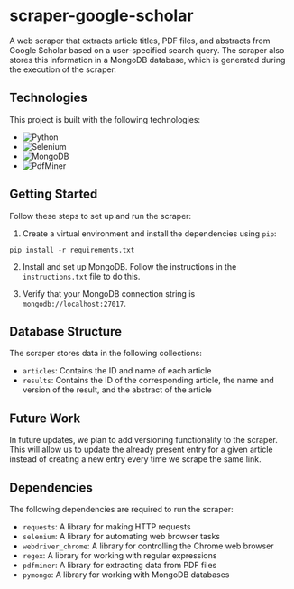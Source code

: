 # scraper-google-scholar

A web scraper that extracts article titles, PDF files, and abstracts from Google Scholar based on a user-specified search query. The scraper also stores this information in a MongoDB database, which is generated during the execution of the scraper.

## Technologies

This project is built with the following technologies:

- ![Python](https://img.shields.io/badge/-Python-yellow?style=flat&logo=python)
- ![Selenium](https://img.shields.io/badge/-Selenium-brightgreen?style=flat&logo=selenium)
- ![MongoDB](https://img.shields.io/badge/-MongoDB-blue?style=flat&logo=mongodb)
- ![PdfMiner](https://img.shields.io/badge/-PdfMiner-orange?style=flat&logo=pdfminer)

## Getting Started

Follow these steps to set up and run the scraper:

1. Create a virtual environment and install the dependencies using `pip`:

`pip install -r requirements.txt`


2. Install and set up MongoDB. Follow the instructions in the `instructions.txt` file to do this.

3. Verify that your MongoDB connection string is `mongodb://localhost:27017`.

## Database Structure

The scraper stores data in the following collections:

- `articles`: Contains the ID and name of each article
- `results`: Contains the ID of the corresponding article, the name and version of the result, and the abstract of the article

## Future Work

In future updates, we plan to add versioning functionality to the scraper. This will allow us to update the already present entry for a given article instead of creating a new entry every time we scrape the same link.

## Dependencies

The following dependencies are required to run the scraper:

- `requests`: A library for making HTTP requests
- `selenium`: A library for automating web browser tasks
- `webdriver_chrome`: A library for controlling the Chrome web browser
- `regex`: A library for working with regular expressions
- `pdfminer`: A library for extracting data from PDF files
- `pymongo`: A library for working with MongoDB databases

